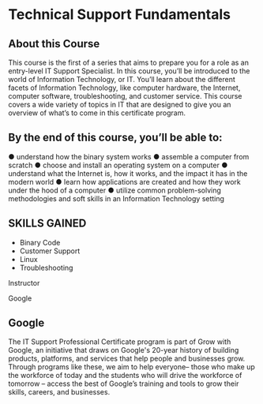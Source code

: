 # Technical Support Fundamentals

## About this Course
This course is the first of a series that aims to prepare you for a role as an entry-level IT Support Specialist. In this course, you’ll be introduced to the world of Information Technology, or IT. You’ll learn about the different facets of Information Technology, like computer hardware, the Internet, computer software, troubleshooting, and customer service. This course covers a wide variety of topics in IT that are designed to give you an overview of what’s to come in this certificate program.

## By the end of this course, you’ll be able to:
● understand how the binary system works
● assemble a computer from scratch
● choose and install an operating system on a computer
● understand what the Internet is, how it works, and the impact it has in the modern world
● learn how applications are created and how they work under the hood of a computer
● utilize common problem-solving methodologies and soft skills in an Information Technology setting


## SKILLS GAINED
* Binary Code
* Customer Support
* Linux
* Troubleshooting

Instructor
 
Google
 
## Google
The IT Support Professional Certificate program is part of Grow with Google, an initiative that draws on Google's 20-year history of building products, platforms, and services that help people and businesses grow. Through programs like these, we aim to help everyone– those who make up the workforce of today and the students who will drive the workforce of tomorrow – access the best of Google’s training and tools to grow their skills, careers, and businesses.
